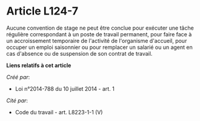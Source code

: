 # Article L124-7

Aucune convention de stage ne peut être conclue pour exécuter une tâche régulière correspondant à un poste de travail
permanent, pour faire face à un accroissement temporaire de l'activité de l'organisme d'accueil, pour occuper un emploi
saisonnier ou pour remplacer un salarié ou un agent en cas d'absence ou de suspension de son contrat de travail.

**Liens relatifs à cet article**

_Créé par_:

  - Loi n°2014-788 du 10 juillet 2014 - art. 1

_Cité par_:

  - Code du travail - art. L8223-1-1 (V)
